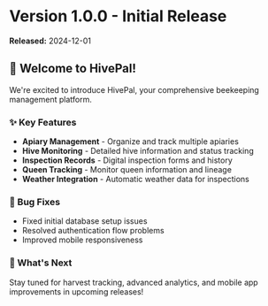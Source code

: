 # Version 1.0.0 - Initial Release
**Released:** 2024-12-01

## 🎉 Welcome to HivePal!

We're excited to introduce HivePal, your comprehensive beekeeping management platform.

### ✨ Key Features

- **Apiary Management** - Organize and track multiple apiaries
- **Hive Monitoring** - Detailed hive information and status tracking  
- **Inspection Records** - Digital inspection forms and history
- **Queen Tracking** - Monitor queen information and lineage
- **Weather Integration** - Automatic weather data for inspections

### 🐛 Bug Fixes

- Fixed initial database setup issues
- Resolved authentication flow problems
- Improved mobile responsiveness

### 📱 What's Next

Stay tuned for harvest tracking, advanced analytics, and mobile app improvements in upcoming releases!